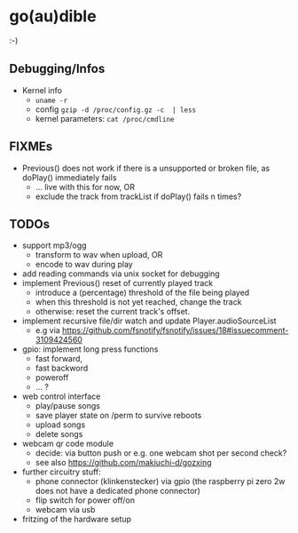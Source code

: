 # go(au)dible

:-)

## Debugging/Infos

* Kernel info
  * `uname -r`
  * config `gzip -d /proc/config.gz -c  | less`
  * kernel parameters: `cat /proc/cmdline`

## FIXMEs

* Previous() does not work if there is a unsupported or broken file, as doPlay() immediately fails
  * ... live with this for now, OR
  * exclude the track from trackList if doPlay() fails n times?

## TODOs

* support mp3/ogg
  * transform to wav when upload, OR
  * encode to wav during play
* add reading commands via unix socket for debugging
* implement Previous() reset of currently played track
  * introduce a (percentage) threshold of the file being played
  * when this threshold is not yet reached, change the track
  * otherwise: reset the current track's offset.
* implement recursive file/dir watch and update Player.audioSourceList
  * e.g via https://github.com/fsnotify/fsnotify/issues/18#issuecomment-3109424560
* gpio: implement long press functions
  * fast forward,
  * fast backword
  * poweroff
  * ... ?
* web control interface
  * play/pause songs
  * save player state on /perm to survive reboots
  * upload songs
  * delete songs
* webcam qr code module
  * decide: via button push or e.g. one webcam shot per second check?
  * see also https://github.com/makiuchi-d/gozxing
* further circuitry stuff:
  * phone connector (klinkenstecker) via gpio (the raspberry pi zero 2w does not have a dedicated phone connector)
  * flip switch for power off/on
  * webcam via usb
* fritzing of the hardware setup

